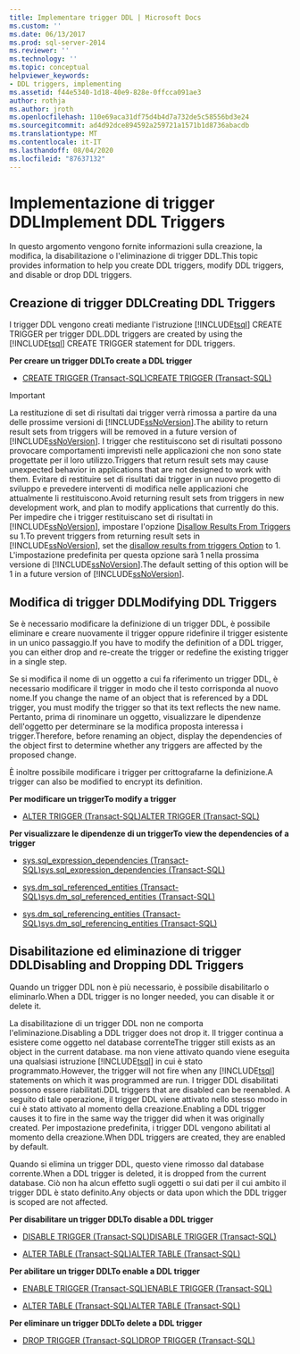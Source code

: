 ```yaml
---
title: Implementare trigger DDL | Microsoft Docs
ms.custom: ''
ms.date: 06/13/2017
ms.prod: sql-server-2014
ms.reviewer: ''
ms.technology: ''
ms.topic: conceptual
helpviewer_keywords:
- DDL triggers, implementing
ms.assetid: f44e5340-1d18-40e9-828e-0ffcca091ae3
author: rothja
ms.author: jroth
ms.openlocfilehash: 110e69aca31df75d4b4d7a732de5c58556bd3e24
ms.sourcegitcommit: ad4d92dce894592a259721a1571b1d8736abacdb
ms.translationtype: MT
ms.contentlocale: it-IT
ms.lasthandoff: 08/04/2020
ms.locfileid: "87637132"
---
```

# <a name="implement-ddl-triggers"></a><span data-ttu-id="5085f-102">Implementazione di trigger DDL</span><span class="sxs-lookup"><span data-stu-id="5085f-102">Implement DDL Triggers</span></span>
  <span data-ttu-id="5085f-103">In questo argomento vengono fornite informazioni sulla creazione, la modifica, la disabilitazione o l'eliminazione di trigger DDL.</span><span class="sxs-lookup"><span data-stu-id="5085f-103">This topic provides information to help you create DDL triggers, modify DDL triggers, and disable or drop DDL triggers.</span></span>  
  
## <a name="creating-ddl-triggers"></a><span data-ttu-id="5085f-104">Creazione di trigger DDL</span><span class="sxs-lookup"><span data-stu-id="5085f-104">Creating DDL Triggers</span></span>  
 <span data-ttu-id="5085f-105">I trigger DDL vengono creati mediante l'istruzione [!INCLUDE[tsql](../../includes/tsql-md.md)] CREATE TRIGGER per trigger DDL.</span><span class="sxs-lookup"><span data-stu-id="5085f-105">DDL triggers are created by using the [!INCLUDE[tsql](../../includes/tsql-md.md)] CREATE TRIGGER statement for DDL triggers.</span></span>  
  
 <span data-ttu-id="5085f-106">**Per creare un trigger DDL**</span><span class="sxs-lookup"><span data-stu-id="5085f-106">**To create a DDL trigger**</span></span>  
  
-   [<span data-ttu-id="5085f-107">CREATE TRIGGER &#40;Transact-SQL&#41;</span><span class="sxs-lookup"><span data-stu-id="5085f-107">CREATE TRIGGER &#40;Transact-SQL&#41;</span></span>](/sql/t-sql/statements/create-trigger-transact-sql)  
  
> [!IMPORTANT]  
>  <span data-ttu-id="5085f-108">La restituzione di set di risultati dai trigger verrà rimossa a partire da una delle prossime versioni di [!INCLUDE[ssNoVersion](../../../includes/ssnoversion-md.md)].</span><span class="sxs-lookup"><span data-stu-id="5085f-108">The ability to return result sets from triggers will be removed in a future version of [!INCLUDE[ssNoVersion](../../../includes/ssnoversion-md.md)].</span></span> <span data-ttu-id="5085f-109">I trigger che restituiscono set di risultati possono provocare comportamenti imprevisti nelle applicazioni che non sono state progettate per il loro utilizzo.</span><span class="sxs-lookup"><span data-stu-id="5085f-109">Triggers that return result sets may cause unexpected behavior in applications that are not designed to work with them.</span></span> <span data-ttu-id="5085f-110">Evitare di restituire set di risultati dai trigger in un nuovo progetto di sviluppo e prevedere interventi di modifica nelle applicazioni che attualmente li restituiscono.</span><span class="sxs-lookup"><span data-stu-id="5085f-110">Avoid returning result sets from triggers in new development work, and plan to modify applications that currently do this.</span></span> <span data-ttu-id="5085f-111">Per impedire che i trigger restituiscano set di risultati in [!INCLUDE[ssNoVersion](../../../includes/ssnoversion-md.md)], impostare l'opzione [Disallow Results From Triggers](../../database-engine/configure-windows/disallow-results-from-triggers-server-configuration-option.md) su 1.</span><span class="sxs-lookup"><span data-stu-id="5085f-111">To prevent triggers from returning result sets in [!INCLUDE[ssNoVersion](../../../includes/ssnoversion-md.md)], set the [disallow results from triggers Option](../../database-engine/configure-windows/disallow-results-from-triggers-server-configuration-option.md) to 1.</span></span> <span data-ttu-id="5085f-112">L'impostazione predefinita per questa opzione sarà 1 nella prossima versione di [!INCLUDE[ssNoVersion](../../../includes/ssnoversion-md.md)].</span><span class="sxs-lookup"><span data-stu-id="5085f-112">The default setting of this option will be 1 in a future version of [!INCLUDE[ssNoVersion](../../../includes/ssnoversion-md.md)].</span></span>  
  
## <a name="modifying-ddl-triggers"></a><span data-ttu-id="5085f-113">Modifica di trigger DDL</span><span class="sxs-lookup"><span data-stu-id="5085f-113">Modifying DDL Triggers</span></span>  
 <span data-ttu-id="5085f-114">Se è necessario modificare la definizione di un trigger DDL, è possibile eliminare e creare nuovamente il trigger oppure ridefinire il trigger esistente in un unico passaggio.</span><span class="sxs-lookup"><span data-stu-id="5085f-114">If you have to modify the definition of a DDL trigger, you can either drop and re-create the trigger or redefine the existing trigger in a single step.</span></span>  
  
 <span data-ttu-id="5085f-115">Se si modifica il nome di un oggetto a cui fa riferimento un trigger DDL, è necessario modificare il trigger in modo che il testo corrisponda al nuovo nome.</span><span class="sxs-lookup"><span data-stu-id="5085f-115">If you change the name of an object that is referenced by a DDL trigger, you must modify the trigger so that its text reflects the new name.</span></span> <span data-ttu-id="5085f-116">Pertanto, prima di rinominare un oggetto, visualizzare le dipendenze dell'oggetto per determinare se la modifica proposta interessa i trigger.</span><span class="sxs-lookup"><span data-stu-id="5085f-116">Therefore, before renaming an object, display the dependencies of the object first to determine whether any triggers are affected by the proposed change.</span></span>  
  
 <span data-ttu-id="5085f-117">È inoltre possibile modificare i trigger per crittografarne la definizione.</span><span class="sxs-lookup"><span data-stu-id="5085f-117">A trigger can also be modified to encrypt its definition.</span></span>  
  
 <span data-ttu-id="5085f-118">**Per modificare un trigger**</span><span class="sxs-lookup"><span data-stu-id="5085f-118">**To modify a trigger**</span></span>  
  
-   [<span data-ttu-id="5085f-119">ALTER TRIGGER &#40;Transact-SQL&#41;</span><span class="sxs-lookup"><span data-stu-id="5085f-119">ALTER TRIGGER &#40;Transact-SQL&#41;</span></span>](/sql/t-sql/statements/alter-trigger-transact-sql)  
  
 <span data-ttu-id="5085f-120">**Per visualizzare le dipendenze di un trigger**</span><span class="sxs-lookup"><span data-stu-id="5085f-120">**To view the dependencies of a trigger**</span></span>  
  
-   [<span data-ttu-id="5085f-121">sys.sql_expression_dependencies &#40;Transact-SQL&#41;</span><span class="sxs-lookup"><span data-stu-id="5085f-121">sys.sql_expression_dependencies &#40;Transact-SQL&#41;</span></span>](/sql/relational-databases/system-catalog-views/sys-sql-expression-dependencies-transact-sql)  
  
-   [<span data-ttu-id="5085f-122">sys.dm_sql_referenced_entities &#40;Transact-SQL&#41;</span><span class="sxs-lookup"><span data-stu-id="5085f-122">sys.dm_sql_referenced_entities &#40;Transact-SQL&#41;</span></span>](/sql/relational-databases/system-dynamic-management-views/sys-dm-sql-referenced-entities-transact-sql)  
  
-   [<span data-ttu-id="5085f-123">sys.dm_sql_referencing_entities &#40;Transact-SQL&#41;</span><span class="sxs-lookup"><span data-stu-id="5085f-123">sys.dm_sql_referencing_entities &#40;Transact-SQL&#41;</span></span>](/sql/relational-databases/system-dynamic-management-views/sys-dm-sql-referencing-entities-transact-sql)  
  
## <a name="disabling-and-dropping-ddl-triggers"></a><span data-ttu-id="5085f-124">Disabilitazione ed eliminazione di trigger DDL</span><span class="sxs-lookup"><span data-stu-id="5085f-124">Disabling and Dropping DDL Triggers</span></span>  
 <span data-ttu-id="5085f-125">Quando un trigger DDL non è più necessario, è possibile disabilitarlo o eliminarlo.</span><span class="sxs-lookup"><span data-stu-id="5085f-125">When a DDL trigger is no longer needed, you can disable it or delete it.</span></span>  
  
 <span data-ttu-id="5085f-126">La disabilitazione di un trigger DDL non ne comporta l'eliminazione.</span><span class="sxs-lookup"><span data-stu-id="5085f-126">Disabling a DDL trigger does not drop it.</span></span> <span data-ttu-id="5085f-127">Il trigger continua a esistere come oggetto nel database corrente</span><span class="sxs-lookup"><span data-stu-id="5085f-127">The trigger still exists as an object in the current database.</span></span> <span data-ttu-id="5085f-128">ma non viene attivato quando viene eseguita una qualsiasi istruzione [!INCLUDE[tsql](../../includes/tsql-md.md)] in cui è stato programmato.</span><span class="sxs-lookup"><span data-stu-id="5085f-128">However, the trigger will not fire when any [!INCLUDE[tsql](../../includes/tsql-md.md)] statements on which it was programmed are run.</span></span> <span data-ttu-id="5085f-129">I trigger DDL disabilitati possono essere riabilitati.</span><span class="sxs-lookup"><span data-stu-id="5085f-129">DDL triggers that are disabled can be reenabled.</span></span> <span data-ttu-id="5085f-130">A seguito di tale operazione, il trigger DDL viene attivato nello stesso modo in cui è stato attivato al momento della creazione.</span><span class="sxs-lookup"><span data-stu-id="5085f-130">Enabling a DDL trigger causes it to fire in the same way the trigger did when it was originally created.</span></span> <span data-ttu-id="5085f-131">Per impostazione predefinita, i trigger DDL vengono abilitati al momento della creazione.</span><span class="sxs-lookup"><span data-stu-id="5085f-131">When DDL triggers are created, they are enabled by default.</span></span>  
  
 <span data-ttu-id="5085f-132">Quando si elimina un trigger DDL, questo viene rimosso dal database corrente.</span><span class="sxs-lookup"><span data-stu-id="5085f-132">When a DDL trigger is deleted, it is dropped from the current database.</span></span> <span data-ttu-id="5085f-133">Ciò non ha alcun effetto sugli oggetti o sui dati per il cui ambito il trigger DDL è stato definito.</span><span class="sxs-lookup"><span data-stu-id="5085f-133">Any objects or data upon which the DDL trigger is scoped are not affected.</span></span>  
  
 <span data-ttu-id="5085f-134">**Per disabilitare un trigger DDL**</span><span class="sxs-lookup"><span data-stu-id="5085f-134">**To disable a DDL trigger**</span></span>  
  
-   [<span data-ttu-id="5085f-135">DISABLE TRIGGER &#40;Transact-SQL&#41;</span><span class="sxs-lookup"><span data-stu-id="5085f-135">DISABLE TRIGGER &#40;Transact-SQL&#41;</span></span>](/sql/t-sql/statements/disable-trigger-transact-sql)  
  
-   [<span data-ttu-id="5085f-136">ALTER TABLE &#40;Transact-SQL&#41;</span><span class="sxs-lookup"><span data-stu-id="5085f-136">ALTER TABLE &#40;Transact-SQL&#41;</span></span>](/sql/t-sql/statements/alter-table-transact-sql)  
  
 <span data-ttu-id="5085f-137">**Per abilitare un trigger DDL**</span><span class="sxs-lookup"><span data-stu-id="5085f-137">**To enable a DDL trigger**</span></span>  
  
-   [<span data-ttu-id="5085f-138">ENABLE TRIGGER &#40;Transact-SQL&#41;</span><span class="sxs-lookup"><span data-stu-id="5085f-138">ENABLE TRIGGER &#40;Transact-SQL&#41;</span></span>](/sql/t-sql/statements/enable-trigger-transact-sql)  
  
-   [<span data-ttu-id="5085f-139">ALTER TABLE &#40;Transact-SQL&#41;</span><span class="sxs-lookup"><span data-stu-id="5085f-139">ALTER TABLE &#40;Transact-SQL&#41;</span></span>](/sql/t-sql/statements/alter-table-transact-sql)  
  
 <span data-ttu-id="5085f-140">**Per eliminare un trigger DDL**</span><span class="sxs-lookup"><span data-stu-id="5085f-140">**To delete a DDL trigger**</span></span>  
  
-   [<span data-ttu-id="5085f-141">DROP TRIGGER &#40;Transact-SQL&#41;</span><span class="sxs-lookup"><span data-stu-id="5085f-141">DROP TRIGGER &#40;Transact-SQL&#41;</span></span>](/sql/t-sql/statements/drop-trigger-transact-sql)  
  
  
